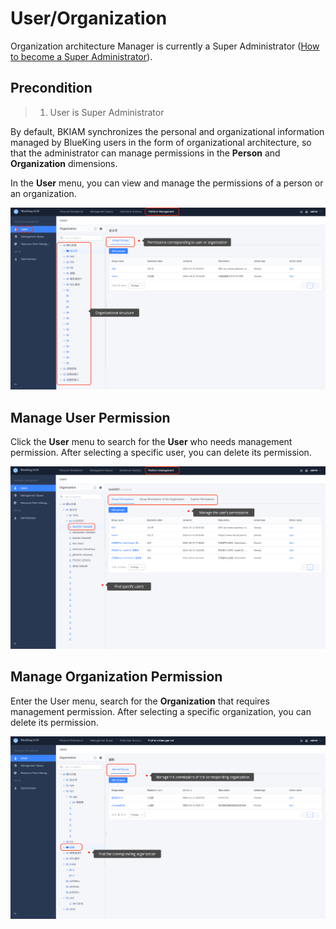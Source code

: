  # User/Organization 

 Organization architecture Manager is currently a Super Administrator ([How to become a Super Administrator](../ProductFeatures/Manager.md)). 

 ## Precondition 

 > 1. User is Super Administrator

  By default, BKIAM synchronizes the personal and organizational information managed by BlueKing users in the form of organizational architecture, so that the administrator can manage permissions in the **Person** and **Organization** dimensions. 

 In the **User** menu, you can view and manage the permissions of a person or an organization. 

 ![image-20220921165753013](Users/image-20220921165753013.png) 

 ## Manage User Permission 

 Click the **User** menu to search for the **User** who needs management permission. After selecting a specific user, you can delete its permission. 

 ![image-20220921170052965](Users/image-20220921170052965.png) 

 ## Manage Organization Permission

  Enter the User menu, search for the **Organization** that requires management permission. After selecting a specific organization, you can delete its permission. 

 ![image-20220921170019335](Users/image-20220921170019335.png) 